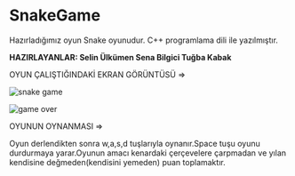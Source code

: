 # SnakeGame

Hazırladığımız oyun Snake oyunudur. C++ programlama dili ile yazılmıştır. 

**HAZIRLAYANLAR:
Selin Ülkümen
Sena Bilgici
Tuğba Kabak**

OYUN ÇALIŞTIĞINDAKİ EKRAN GÖRÜNTÜSÜ =>

![snake game](https://user-images.githubusercontent.com/58169359/70864905-5c128980-1f68-11ea-8d3d-e66b0d787716.png)

![game over](https://user-images.githubusercontent.com/58169359/70864909-67fe4b80-1f68-11ea-9f97-3e7af864f0fa.png)

OYUNUN OYNANMASI =>

Oyun derlendikten sonra w,a,s,d tuşlarıyla oynanır.Space tuşu oyunu durdurmaya yarar.Oyunun amacı kenardaki çerçevelere 
çarpmadan ve yılan kendisine değmeden(kendisini yemeden) puan toplamaktır.
